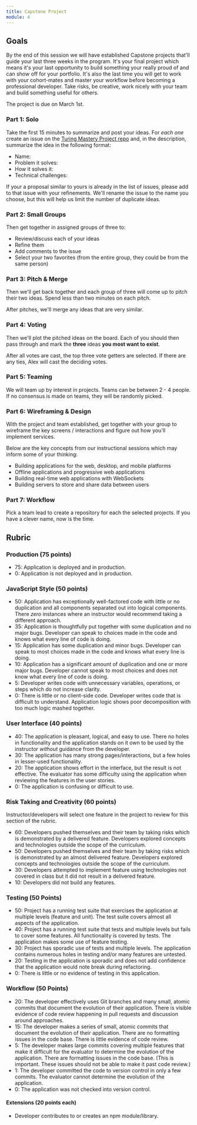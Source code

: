 ```yaml
---
title: Capstone Project
module: 4
---
```


## Goals

By the end of this session we will have established Capstone projects that'll guide your last three weeks in the program. It's your final project which means it's your last opportunity to build something your really proud of and can show off for your portfolio. It's also the last time you will get to work with your cohort-mates and master your workflow before becoming a professional developer. Take risks, be creative, work nicely with your team and build something useful for others.

The project is due on March 1st.

### Part 1: Solo

Take the first 15 minutes to summarize and post your ideas. For *each one* create
an issue on the [Turing Mastery Project repo](https://github.com/turingschool/mastery_project) and, in the description, summarize the idea in the following format:

* Name:
* Problem it solves:
* How it solves it:
* Technical challenges:

If your a proposal similar to yours is already in the list of issues, please add to that issue with your refinements. We'll rename the issue to the name you choose, but this will help us limit the number of duplicate ideas.

### Part 2: Small Groups

Then get together in assigned groups of three to:

* Review/discuss each of your ideas
* Refine them
* Add comments to the issue
* Select your two favorites (from the entire group, they could be from the same person)

### Part 3: Pitch & Merge

Then we'll get back together and each group of three will come up to pitch their two ideas. Spend less than two minutes on each pitch.

After pitches, we'll merge any ideas that are very similar.

### Part 4: Voting

Then we'll plot the pitched ideas on the board. Each of you should then pass through and mark the **three** ideas **you most want to exist**.

After all votes are cast, the top three vote getters are selected. If there are any ties, Alex will cast the deciding votes.

### Part 5: Teaming

We will team up by interest in projects. Teams can be between 2 - 4 people. If no consensus is made on teams, they will be randomly picked.

### Part 6: Wireframing & Design

With the project and team established, get together with your group to wireframe
the key screens / interactions and figure out how you'll implement services.

Below are the key concepts from our instructional sessions which may inform some
of your thinking:

- Building applications for the web, desktop, and mobile platforms
- Offline applications and progressive web applications
- Building real-time web applications with WebSockets
- Building servers to store and share data between users

### Part 7: Workflow

Pick a team lead to create a repository for each the selected projects. If you have a clever name, now is the time.

## Rubric

### Production (75 points)

- 75: Application is deployed and in production.
- 0: Application is not deployed and in production.

### JavaScript Style (50 points)

* 50: Application has exceptionally well-factored code with little or no duplication and all components separated out into logical components. There _zero_ instances where an instructor would recommend taking a different approach.
* 35: Application is thoughtfully put together with some duplication and no major bugs. Developer can speak to choices made in the code and knows what every line of code is doing.
* 15: Application has some duplication and minor bugs. Developer can speak to most choices made in the code and knows what every line is doing.
* 10: Application has a significant amount of duplication and one or more major bugs. Developer cannot speak to most choices and does not know what every line of code is doing.
* 5: Developer writes code with unnecessary variables, operations, or steps which do not increase clarity.
* 0: There is little or no client-side code. Developer writes code that is difficult to understand. Application logic shows poor decomposition with too much logic mashed together.

### User Interface (40 points)

* 40: The application is pleasant, logical, and easy to use. There no holes in functionality and the application stands on it own to be used by the instructor _without_ guidance from the developer.
* 30: The application has many strong pages/interactions, but a few holes in lesser-used functionality.
* 20: The application shows effort in the interface, but the result is not effective. The evaluator has some difficulty using the application when reviewing the features in the user stories.
* 0: The application is confusing or difficult to use.

### Risk Taking and Creativity (60 points)

Instructor/developers will select one feature in the project to review for this section of the rubric.

- 60: Developers pushed themselves and their team by taking risks which is demonstrated by a delivered feature. Developers explored concepts and technologies outside the scope of the curriculum.
- 50: Developers pushed themselves and their team by taking risks which is demonstrated by an almost delivered feature. Developers explored concepts and technologies outside the scope of the curriculum.
- 30: Developers attempted to implement feature using technologies not covered in class but it did not result in a delivered feature.
- 10: Developers did not build any features.

### Testing (50 Points)

* 50: Project has a running test suite that exercises the application at multiple levels (feature and unit). The test suite covers almost all aspects of the application.
* 40: Project has a running test suite that tests and multiple levels but fails to cover some features. All functionality is covered by tests. The application makes some use of feature testing.
* 30: Project has sporadic use of tests and multiple levels. The application contains numerous holes in testing and/or many features are untested.
* 20: Testing in the application is sporadic and does not add confidence that the application would note break during refactoring.
* 0: There is little or no evidence of testing in this application.

### Workflow (50 Points)

* 20: The developer effectively uses Git branches and many small, atomic commits that document the evolution of their application. There is visible evidence of code review happening in pull requests and discussion around approaches.
* 15: The developer makes a series of small, atomic commits that document the evolution of their application. There are no formatting issues in the code base. There is little evidence of code review.
* 5: The developer makes large commits covering multiple features that make it difficult for the evaluator to determine the evolution of the application. There are formatting issues in the code base. (This is important. These issues should not be able to make it past code review.)
* 1: The developer committed the code to version control in only a few commits. The evaluator cannot determine the evolution of the application.
* 0: The application was not checked into version control.

#### Extensions (20 points each)

- Developer contributes to or creates an npm module/library.
